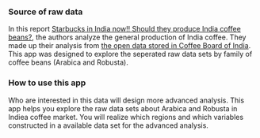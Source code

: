 ### Source of raw data
In this report [Starbucks in India now!! Should they produce India coffee beans?](http://opendataforafrica.org/ozaowvd/starbucks-is-in-india-now-should-they-procure-indian-coffee-beans), the authors analyze the general production of India coffee. They made up their analysis from [the open data stored in Coffee Board of India](http://opendataforafrica.org/CBIMISUCBAPHLE2012). This app was designed to explore the seperated raw data sets by family of coffee beans (Arabica and Robusta).

### How to use this app 
Who are interested in this data will design more advanced analysis. This app helps you explore the raw data sets about Arabica and Robusta in Indiea coffee market. You will realize which regions and which variables constructed in a available data set for the advanced analysis.